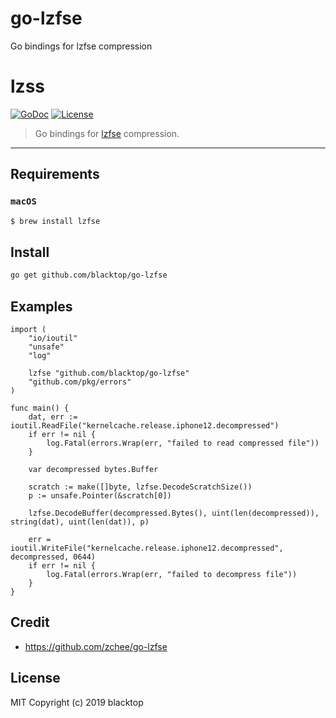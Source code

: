 # go-lzfse
Go bindings for lzfse compression

# lzss

[![GoDoc](https://godoc.org/github.com/blacktop/lzss?status.svg)](https://godoc.org/github.com/blacktop/lzss) [![License](http://img.shields.io/:license-mit-blue.svg)](http://doge.mit-license.org)

> Go bindings for [lzfse](https://github.com/lzfse/lzfse) compression.

---

## Requirements

### `macOS`

```bash
$ brew install lzfse
```

## Install

```bash
go get github.com/blacktop/go-lzfse
```

## Examples

```golang
import (
    "io/ioutil"
    "unsafe"
    "log"

    lzfse "github.com/blacktop/go-lzfse"
    "github.com/pkg/errors"
)

func main() {
    dat, err := ioutil.ReadFile("kernelcache.release.iphone12.decompressed")
    if err != nil {
        log.Fatal(errors.Wrap(err, "failed to read compressed file"))
    }

    var decompressed bytes.Buffer

    scratch := make([]byte, lzfse.DecodeScratchSize())
    p := unsafe.Pointer(&scratch[0])

    lzfse.DecodeBuffer(decompressed.Bytes(), uint(len(decompressed)), string(dat), uint(len(dat)), p)

    err = ioutil.WriteFile("kernelcache.release.iphone12.decompressed", decompressed, 0644)
    if err != nil {
        log.Fatal(errors.Wrap(err, "failed to decompress file"))
    }
}
```

## Credit

- <https://github.com/zchee/go-lzfse>

## License

MIT Copyright (c) 2019 blacktop
